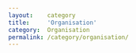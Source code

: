 ```yaml
---
layout:    category
title:     'Organisation'
category:  Organisation
permalink: /category/organisation/
---
```

